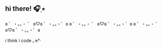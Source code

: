 ## hi there! 🎧๋࣭ ⭑ 
ʚ  ゜・。。・ ゜ ʚ♡ɞ   ゜・。。・゜ɞ ʚ  ゜・。。・ ゜ ʚ♡ɞ   ゜・。。・゜ɞ ʚ  ゜・。。・ ゜ ʚ♡ɞ   ゜・。。・゜ɞ 

i think i code ｡𖦹°‧


<!--
**nananananani/nananananani** is a ✨ _special_ ✨ repository because its `README.md` (this file) appears on your GitHub profile.

Here are some ideas to get you started:

- i think i code
- 🌱 I’m currently learning ...
- 👯 I’m looking to collaborate on ...
- 🤔 I’m looking for help with ...
- 💬 Ask me about ...
- 📫 How to reach me: ...
- 😄 Pronouns: ...
- ⚡ Fun fact: ...
-->
